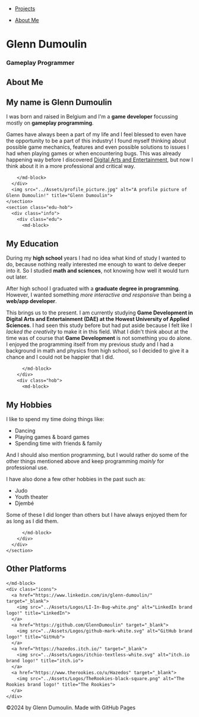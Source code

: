 <link href="../style.css" rel="stylesheet"/>
<link href="./about.css" rel="stylesheet"/>
<script type="module" src="https://md-block.verou.me/md-block.js"></script>

<div class="nav-bar">
  <md-block>

- <a href="../">Projects</a>
- <a href="#" class="active">About Me</a>

  </md-block>
</div>

<div class="title">
  <md-block>

# Glenn Dumoulin

  </md-block>
  <h3>Gameplay Programmer</h3>
</div>

<div class="content">
  <div class="wrapper">
    <section class="general">
      <div class="info">
        <md-block>

# About Me

## My name is Glenn Dumoulin

I was born and raised in Belgium and I'm a **game developer** focussing mostly on **gameplay programming**.

Games have always been a part of my life and I feel blessed to even have the opportunity to be a part of this industry! I found myself thinking about possible game mechanics, features and even possible solutions to issues I had when playing games or when encountering bugs. This was already happening way before I discovered <a href="https://www.digitalartsandentertainment.be/" target="_blank">Digital Arts and Entertainment</a>, but now I think about it in a more professional and critical way.

        </md-block>
      </div>
      <img src="../Assets/profile_picture.jpg" alt="A profile picture of Glenn Dumoulin!" title="Glenn Dumoulin">
    </section>
    <section class="edu-hob">
      <div class="info">
        <div class="edu">
          <md-block>

## My Education

During my **high school** years I had no idea what kind of study I wanted to do, because nothing really interested me enough to want to delve deeper into it. So I studied **math and sciences**, not knowing how well it would turn out later.

After high school I graduated with a **graduate degree in programming**. However, I wanted something _more interactive and responsive_ than being a **web/app developer**.

This brings us to the present. I am currently studying **Game Development in Digital Arts and Entertainment (DAE) at the Howest University of Applied Sciences**. I had seen this study before but had put aside because I felt like I _lacked the creativity_ to make it in this field. What I didn't think about at the time was of course that **Game Development** is not something you do alone. I enjoyed the programming itself from my previous study and I had a background in math and physics from high school, so I decided to give it a chance and I could not be happier that I did.

          </md-block>
        </div>
        <div class="hob">
          <md-block>

## My Hobbies

I like to spend my time doing things like:

- Dancing
- Playing games & board games
- Spending time with friends & family

And I should also mention programming, but I would rather do some of the other things mentioned above and keep programming _mainly_ for professional use.

I have also done a few other hobbies in the past such as:

- Judo
- Youth theater
- Djembé

Some of these I did longer than others but I have always enjoyed them for as long as I did them.

          </md-block>
        </div>
      </div>
    </section>
  </div>
  <section class="platforms">
    <md-block>

## Other Platforms

    </md-block>
    <div class="icons">
      <a href="https://www.linkedin.com/in/glenn-dumoulin/" target="_blank">
        <img src="../Assets/Logos/LI-In-Bug-white.png" alt="LinkedIn brand logo!" title="LinkedIn">
      </a>
      <a href="https://github.com/GlennDumoulin" target="_blank">
        <img src="../Assets/Logos/github-mark-white.svg" alt="GitHub brand logo!" title="GitHub">
      </a>
      <a href="https://hazedos.itch.io/" target="_blank">
        <img src="../Assets/Logos/itchio-textless-white.svg" alt="itch.io brand logo!" title="itch.io">
      </a>
      <a href="https://www.therookies.co/u/Hazedos" target="_blank">
        <img src="../Assets/Logos/TheRookies-black-square.png" alt="The Rookies brand logo!" title="The Rookies">
      </a>
    </div>
  </section>
</div>

<footer>
  <md-block>

©2024 by Glenn Dumoulin. Made with GitHub Pages

  </md-block>
</footer>
